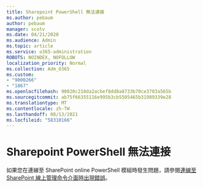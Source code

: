 ```yaml
---
title: Sharepoint PowerShell 無法連接
ms.author: pebaum
author: pebaum
manager: scotv
ms.date: 04/21/2020
ms.audience: Admin
ms.topic: article
ms.service: o365-administration
ROBOTS: NOINDEX, NOFOLLOW
localization_priority: Normal
ms.collection: Adm_O365
ms.custom:
- "9000266"
- "1867"
ms.openlocfilehash: 90820c218da2acbef8dd8a8733b70ce3703a565b
ms.sourcegitcommit: ab75f66355116e995b3cb5505465b31989339e28
ms.translationtype: MT
ms.contentlocale: zh-TW
ms.lasthandoff: 08/13/2021
ms.locfileid: "58310166"
---
```

# <a name="sharepoint-powershell-unable-to-connect"></a>Sharepoint PowerShell 無法連接

如果您在連線至 SharePoint online PowerShell 模組時發生問題，請參閱[連線至 SharePoint 線上管理命令介面時出現錯誤](https://docs.microsoft.com/sharepoint/troubleshoot/administration/errors-connecting-to-management-shell)。